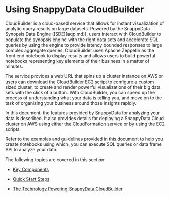# Using <!--iSight-Cloud-->SnappyData CloudBuilder
<!--iSight-Cloud-->CloudBuilder is a cloud-based service that allows for instant visualization of analytic query results on large datasets. Powered by the SnappyData Synopsis Data Engine ([SDE](aqp.md)), users interact with <!--iSight-Cloud-->CloudBuilder to populate the synopsis engine with the right data sets and accelerate SQL queries by using the engine to provide latency bounded responses to large complex aggregate queries. 

<!--iSight-Cloud-->CloudBuilder uses Apache Zeppelin as the front end notebook to display results and allows users to build powerful notebooks representing key elements of their business in a matter of minutes. 

The service provides a web URL that spins up a cluster instance on AWS or users can download the <!--iSight-Cloud-->CloudBuilder EC2 script to configure a custom sized cluster, to create and render powerful visualizations of their big data sets with the click of a button. 
With <!--iSight-Cloud-->CloudBuilder, you can speed up the process of understanding what your data is telling you, and move on to the task of organizing your business around those insights rapidly.

In this document, the features provided by SnappyData for analyzing your data is described. It also provides details for deploying a SnappyData Cloud cluster on AWS using either the CloudFormation service or by using the EC2 scripts.

Refer to the examples and guidelines provided in this document to help you create notebooks using which, you can execute SQL queries or data frame API to analyze your data.

The following topics are covered in this section:

* [Key Components](isight/key_components.md)

* [Quick Start Steps](isight/quick_start_steps.md)

* [The Technology Powering SnappyData CloudBuilder](isight/the_technology_powering_isight_cloud.md)




